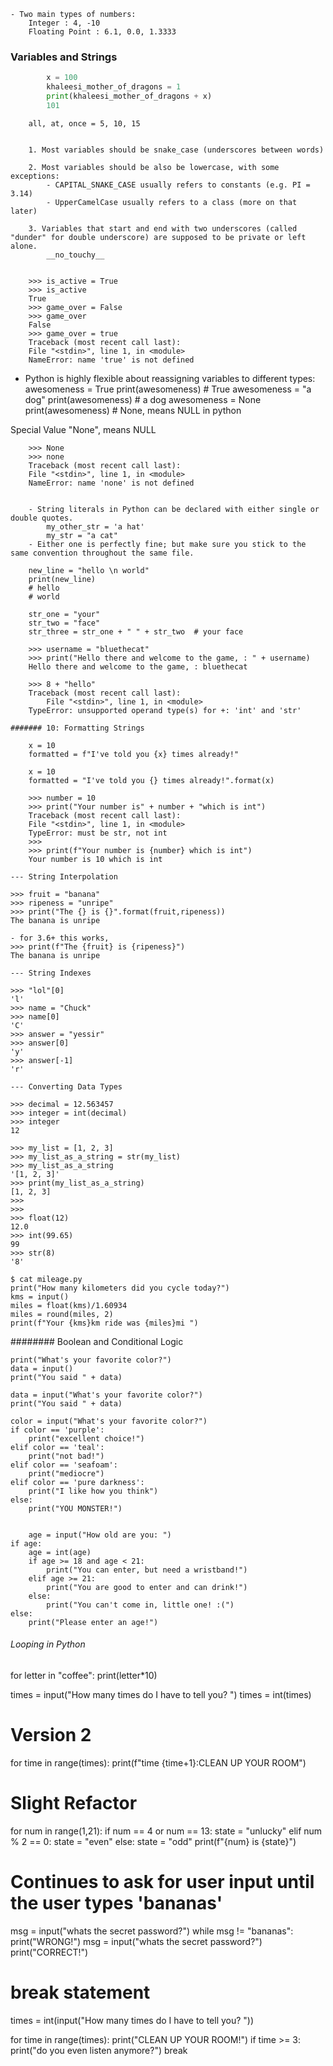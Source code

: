 
	- Two main types of numbers:
		Integer : 4, -10
		Floating Point : 6.1, 0.0, 1.3333


### Variables and Strings

```python
		x = 100
		khaleesi_mother_of_dragons = 1
		print(khaleesi_mother_of_dragons + x)
		101
```
		all, at, once = 5, 10, 15


		1. Most variables should be snake_case (underscores between words)

		2. Most variables should be also be lowercase, with some exceptions:
			- CAPITAL_SNAKE_CASE usually refers to constants (e.g. PI = 3.14)
			- UpperCamelCase usually refers to a class (more on that later)

		3. Variables that start and end with two underscores (called "dunder" for double underscore) are supposed to be private or left alone.
			__no_touchy__


		>>> is_active = True
		>>> is_active
		True
		>>> game_over = False
		>>> game_over
		False
		>>> game_over = true
		Traceback (most recent call last):
		File "<stdin>", line 1, in <module>
		NameError: name 'true' is not defined


- Python is highly flexible about reassigning variables to different types:
	awesomeness = True
	print(awesomeness) # True
	awesomeness = "a dog"
	print(awesomeness) # a dog
	awesomeness = None
	print(awesomeness) # None, means NULL in python

Special Value "None", means NULL

		>>> None
		>>> none
		Traceback (most recent call last):
		File "<stdin>", line 1, in <module>
		NameError: name 'none' is not defined


		- String literals in Python can be declared with either single or double quotes.
			my_other_str = 'a hat'
			my_str = "a cat"
		- Either one is perfectly fine; but make sure you stick to the same convention throughout the same file.

		new_line = "hello \n world"
		print(new_line)
		# hello
		# world

		str_one = "your"
		str_two = "face"
		str_three = str_one + " " + str_two  # your face

		>>> username = "bluethecat"
		>>> print("Hello there and welcome to the game, : " + username)
		Hello there and welcome to the game, : bluethecat

        >>> 8 + "hello"
        Traceback (most recent call last):
            File "<stdin>", line 1, in <module>
        TypeError: unsupported operand type(s) for +: 'int' and 'str'

    ####### 10: Formatting Strings

    	x = 10
    	formatted = f"I've told you {x} times already!"

    	x = 10
		formatted = "I've told you {} times already!".format(x)

        >>> number = 10
        >>> print("Your number is" + number + "which is int")
        Traceback (most recent call last):
        File "<stdin>", line 1, in <module>
        TypeError: must be str, not int
        >>>
        >>> print(f"Your number is {number} which is int")
        Your number is 10 which is int

    --- String Interpolation

    >>> fruit = "banana"
    >>> ripeness = "unripe"
    >>> print("The {} is {}".format(fruit,ripeness))
    The banana is unripe

    - for 3.6+ this works,
    >>> print(f"The {fruit} is {ripeness}")
    The banana is unripe

    --- String Indexes

    >>> "lol"[0]
    'l'
    >>> name = "Chuck"
    >>> name[0]
    'C'
    >>> answer = "yessir"
    >>> answer[0]
    'y'
    >>> answer[-1]
    'r'

    --- Converting Data Types

    >>> decimal = 12.563457
    >>> integer = int(decimal)
    >>> integer
    12

    >>> my_list = [1, 2, 3]
    >>> my_list_as_a_string = str(my_list)
    >>> my_list_as_a_string
    '[1, 2, 3]'
    >>> print(my_list_as_a_string)
    [1, 2, 3]
    >>>
    >>>
    >>> float(12)
    12.0
    >>> int(99.65)
    99
    >>> str(8)
    '8'

    $ cat mileage.py
    print("How many kilometers did you cycle today?")
    kms = input()
    miles = float(kms)/1.60934
    miles = round(miles, 2)
    print(f"Your {kms}km ride was {miles}mi ")


######## Boolean and Conditional Logic

    print("What's your favorite color?")
    data = input()
    print("You said " + data)

    data = input("What's your favorite color?")
    print("You said " + data)

    color = input("What's your favorite color?")
    if color == 'purple':
    	print("excellent choice!")
    elif color == 'teal':
        print("not bad!")
    elif color == 'seafoam':
        print("mediocre")
    elif color == 'pure darkness':
        print("I like how you think")
    else:
    	print("YOU MONSTER!")


    	age = input("How old are you: ")
    if age:
    	age = int(age)
    	if age >= 18 and age < 21:
    		print("You can enter, but need a wristband!")
    	elif age >= 21:
    	    print("You are good to enter and can drink!")
    	else:
    		print("You can't come in, little one! :(")
    else:
    	print("Please enter an age!")


###### Looping in Python

for letter in "coffee":
	print(letter*10)


times = input("How many times do I have to tell you? ")
times = int(times)
# Version 2
for time in range(times):
	print(f"time {time+1}:CLEAN UP YOUR ROOM")


# Slight Refactor
for num in range(1,21):
	if num == 4 or num == 13:
		state = "unlucky"
	elif num % 2 == 0:
		state = "even"
	else:
		state = "odd"
	print(f"{num} is {state}")


# Continues to ask for user input until the user types 'bananas'
msg = input("whats the secret password?")
while msg != "bananas":
	print("WRONG!")
	msg = input("whats the secret password?")
print("CORRECT!")

# break statement
times = int(input("How many times do I have to tell you? "))

for time in range(times):
	print("CLEAN UP YOUR ROOM!")
	if time >= 3:
		print("do you even listen anymore?")
		break
